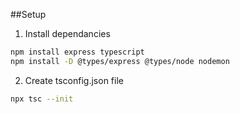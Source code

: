 
##Setup

1. Install dependancies
```bash
npm install express typescript
npm install -D @types/express @types/node nodemon
```

2. Create tsconfig.json file
```bash
npx tsc --init
```